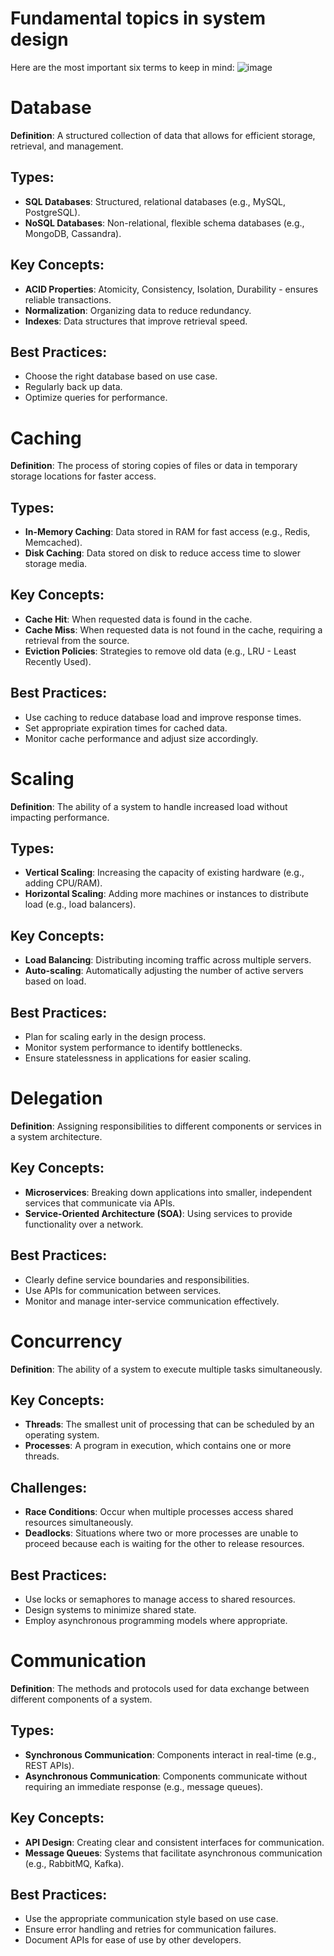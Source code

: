 # Fundamental topics in system design
Here are the most important six terms to keep in mind:
![image](https://github.com/user-attachments/assets/3d8b24d9-1361-4c49-8add-0645cd79143c)

# Database

**Definition**: A structured collection of data that allows for efficient storage, retrieval, and management.

## Types:
- **SQL Databases**: Structured, relational databases (e.g., MySQL, PostgreSQL).
- **NoSQL Databases**: Non-relational, flexible schema databases (e.g., MongoDB, Cassandra).

## Key Concepts:
- **ACID Properties**: Atomicity, Consistency, Isolation, Durability - ensures reliable transactions.
- **Normalization**: Organizing data to reduce redundancy.
- **Indexes**: Data structures that improve retrieval speed.

## Best Practices:
- Choose the right database based on use case.
- Regularly back up data.
- Optimize queries for performance.

# Caching

**Definition**: The process of storing copies of files or data in temporary storage locations for faster access.

## Types:
- **In-Memory Caching**: Data stored in RAM for fast access (e.g., Redis, Memcached).
- **Disk Caching**: Data stored on disk to reduce access time to slower storage media.

## Key Concepts:
- **Cache Hit**: When requested data is found in the cache.
- **Cache Miss**: When requested data is not found in the cache, requiring a retrieval from the source.
- **Eviction Policies**: Strategies to remove old data (e.g., LRU - Least Recently Used).

## Best Practices:
- Use caching to reduce database load and improve response times.
- Set appropriate expiration times for cached data.
- Monitor cache performance and adjust size accordingly.

# Scaling

**Definition**: The ability of a system to handle increased load without impacting performance.

## Types:
- **Vertical Scaling**: Increasing the capacity of existing hardware (e.g., adding CPU/RAM).
- **Horizontal Scaling**: Adding more machines or instances to distribute load (e.g., load balancers).

## Key Concepts:
- **Load Balancing**: Distributing incoming traffic across multiple servers.
- **Auto-scaling**: Automatically adjusting the number of active servers based on load.

## Best Practices:
- Plan for scaling early in the design process.
- Monitor system performance to identify bottlenecks.
- Ensure statelessness in applications for easier scaling.

# Delegation

**Definition**: Assigning responsibilities to different components or services in a system architecture.

## Key Concepts:
- **Microservices**: Breaking down applications into smaller, independent services that communicate via APIs.
- **Service-Oriented Architecture (SOA)**: Using services to provide functionality over a network.

## Best Practices:
- Clearly define service boundaries and responsibilities.
- Use APIs for communication between services.
- Monitor and manage inter-service communication effectively.

# Concurrency

**Definition**: The ability of a system to execute multiple tasks simultaneously.

## Key Concepts:
- **Threads**: The smallest unit of processing that can be scheduled by an operating system.
- **Processes**: A program in execution, which contains one or more threads.

## Challenges:
- **Race Conditions**: Occur when multiple processes access shared resources simultaneously.
- **Deadlocks**: Situations where two or more processes are unable to proceed because each is waiting for the other to release resources.

## Best Practices:
- Use locks or semaphores to manage access to shared resources.
- Design systems to minimize shared state.
- Employ asynchronous programming models where appropriate.

# Communication

**Definition**: The methods and protocols used for data exchange between different components of a system.

## Types:
- **Synchronous Communication**: Components interact in real-time (e.g., REST APIs).
- **Asynchronous Communication**: Components communicate without requiring an immediate response (e.g., message queues).

## Key Concepts:
- **API Design**: Creating clear and consistent interfaces for communication.
- **Message Queues**: Systems that facilitate asynchronous communication (e.g., RabbitMQ, Kafka).

## Best Practices:
- Use the appropriate communication style based on use case.
- Ensure error handling and retries for communication failures.
- Document APIs for ease of use by other developers.
